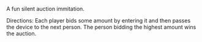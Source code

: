 A fun silent auction immitation.

Directions:
Each player bids some amount by entering it and then passes the device to the next person. The person bidding the highest amount wins the auction.

